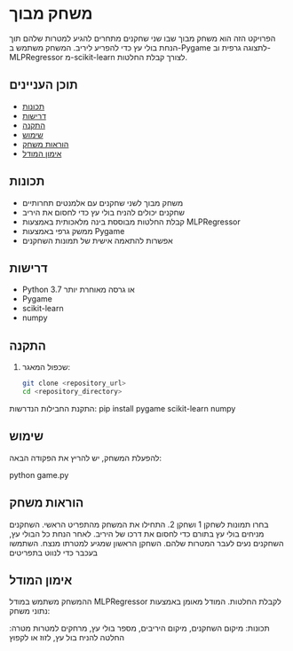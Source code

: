 # משחק מבוך

הפרויקט הזה הוא משחק מבוך שבו שני שחקנים מתחרים להגיע למטרות שלהם תוך הנחת בולי עץ כדי להפריע ליריב. המשחק משתמש ב-Pygame לתצוגה גרפית וב-MLPRegressor מ-scikit-learn לצורך קבלת החלטות.

## תוכן העניינים
- [תכונות](#תכונות)
- [דרישות](#דרישות)
- [התקנה](#התקנה)
- [שימוש](#שימוש)
- [הוראות משחק](#הוראות-משחק)
- [אימון המודל](#אימון-המודל)



## תכונות
- משחק מבוך לשני שחקנים עם אלמנטים תחרותיים
- שחקנים יכולים להניח בולי עץ כדי לחסום את היריב
- קבלת החלטות מבוססת בינה מלאכותית באמצעות MLPRegressor
- ממשק גרפי באמצעות Pygame
- אפשרות להתאמה אישית של תמונות השחקנים

## דרישות
- Python 3.7 או גרסה מאוחרת יותר
- Pygame
- scikit-learn
- numpy

## התקנה
1. שכפול המאגר:
   ```bash
   git clone <repository_url>
   cd <repository_directory>


התקנת החבילות הנדרשות:
pip install pygame scikit-learn numpy

## שימוש
להפעלת המשחק, יש להריץ את הפקודה הבאה:

python game.py

## הוראות משחק
בחרו תמונות לשחקן 1 ושחקן 2.
התחילו את המשחק מהתפריט הראשי.
השחקנים מניחים בולי עץ בתורם כדי לחסום את דרכו של היריב.
לאחר הנחת כל הבולי עץ, השחקנים נעים לעבר המטרות שלהם.
השחקן הראשון שמגיע למטרתו מנצח.
השתמשו בעכבר כדי לנווט בתפריטים

## אימון המודל
ההמשחק משתמש במודל MLPRegressor לקבלת החלטות. המודל מאומן באמצעות נתוני משחק:

תכונות: מיקום השחקנים, מיקום היריבים, מספר בולי עץ, מרחקים למטרות
מטרה: החלטה להניח בול עץ, לזוז או לקפוץ
